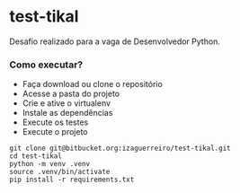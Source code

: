 # test-tikal
Desafio realizado para a vaga de Desenvolvedor Python.

### Como executar?

* Faça download ou clone o repositório
* Acesse a pasta do projeto
* Crie e ative o virtualenv
* Instale as dependências
* Execute os testes
* Execute o projeto

```
git clone git@bitbucket.org:izaguerreiro/test-tikal.git
cd test-tikal
python -m venv .venv
source .venv/bin/activate
pip install -r requirements.txt

```

